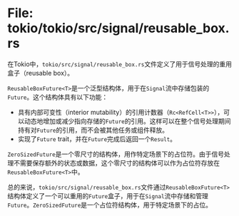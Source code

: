 # File: tokio/tokio/src/signal/reusable_box.rs

在Tokio中，`tokio/src/signal/reusable_box.rs`文件定义了用于信号处理的重用盒子（reusable box）。

`ReusableBoxFuture<T>`是一个泛型结构体，用于在`Signal`流中存储包装的`Future`。这个结构体具有以下功能：
- 具有内部可变性（interior mutability）的引用计数器（`Rc<RefCell<T>>`），可以动态地增加或减少指向存储的`Future`的引用。这样可以在整个信号处理期间持有对`Future`的引用，而不会被其他任务或组件释放。
- 实现了`Future` trait，并在`Future`完成后返回一个`Result`。

`ZeroSizedFuture`是一个零尺寸的结构体，用作特定场景下的占位符。由于信号处理不需要保存额外的状态或数据，这个零尺寸的结构体可以作为占位符存放在`ReusableBoxFuture<T>`中。

总的来说，`tokio/src/signal/reusable_box.rs`文件通过`ReusableBoxFuture<T>`结构体定义了一个可以重用的`Future`盒子，用于在`Signal`流中存储和管理`Future`。`ZeroSizedFuture`是一个占位符结构体，用于特定场景下的占位。

